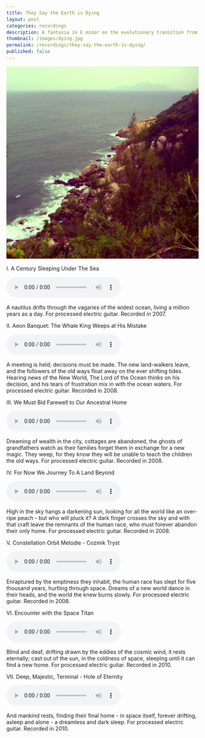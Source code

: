 ```yaml
---
title: They Say the Earth is Dying
layout: post
categories: recordings
description: A fantasia in E minor on the evolutionary transition from the sea to the land to the stars. 
thumbnail: /images/dying.jpg
permalink: /recordings/they-say-the-earth-is-dying/
published: false
---
```


![they say the earth is dying](/images/dying.jpg)

I. A Century Sleeping Under The Sea 

<audio src="#" controls> </audio>

A nautilus drifts through the vagaries of the widest ocean, living a million years as a day. 
For processed electric guitar. Recorded in 2007. 


II. Aeon Banquet: The Whale King Weeps at His Mistake 

<audio src="#" controls> </audio>

A meeting is held; decisions must be made. The new land-walkers leave, and the followers of the old ways float away on the ever shifting tides. Hearing news of the New World, The Lord of the Ocean thinks on his decision, and his tears of frustration mix in with the ocean waters. 
For processed electric guitar. Recorded in 2008. 


III. We Must Bid Farewell to Our Ancestral Home 

<audio src="#" controls> </audio>

Dreaming of wealth in the city, cottages are abandoned, the ghosts of grandfathers watch as their families forget them in exchange for a new magic. They weep, for they know they will be unable to teach the children the old ways. 
For processed electric guitar. Recorded in 2008. 


IV. For Now We Journey To A Land Beyond 

<audio src="#" controls> </audio>

High in the sky hangs a darkening sun, looking for all the world like an over-ripe peach - but who will pluck it? A dark finger crosses the sky and with that craft leave the remnants of the human race, who must forever abandon their only home. 
For processed electric guitar. Recorded in 2008. 


V. Constellation Orbit Melodie - Cozmik Tryst 

<audio src="#" controls> </audio>

Enraptured by the emptiness they inhabit, the human race has slept for five thousand years, hurtling through space. Dreams of a new world dance in their heads, and the world the knew burns slowly. 
For processed electric guitar. Recorded in 2008. 


VI. Encounter with the Space Titan 

<audio src="#" controls> </audio>

Blind and deaf, drifting drawn by the eddies of the cosmic wind, it rests eternally; cast out of the sun, in the coldness of space, sleeping until it can find a new home. 
For processed electric guitar. Recorded in 2010. 


VII. Deep, Majestic, Terminal - Hole of Eternity 

<audio src="#" controls> </audio>

And mankind rests, finding their final home - in space itself, forever drifting, asleep and alone - a dreamless and dark sleep. 
For processed electric guitar. Recorded in 2010. 
